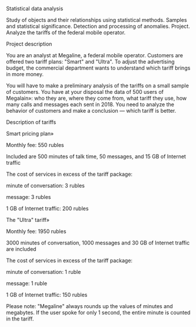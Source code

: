 Statistical data analysis

Study of objects and their relationships using statistical methods. Samples and statistical significance. Detection and processing of anomalies. Project. Analyze the tariffs of the federal mobile operator.

Project description

You are an analyst at Megaline, a federal mobile operator. Customers are offered two tariff plans: "Smart" and "Ultra". To adjust the advertising budget, the commercial department wants to understand which tariff brings in more money.

You will have to make a preliminary analysis of the tariffs on a small sample of customers. You have at your disposal the data of 500 users of Megalain»: who they are, where they come from, what tariff they use, how many calls and messages each sent in 2018. You need to analyze the behavior of customers and make a conclusion — which tariff is better.

Description of tariffs

Smart pricing plan»


Monthly fee: 550 rubles

Included are 500 minutes of talk time, 50 messages, and 15 GB of Internet traffic

The cost of services in excess of the tariff package:

minute of conversation: 3 rubles

message: 3 rubles

1 GB of Internet traffic: 200 rubles


The "Ultra" tariff»

Monthly fee: 1950 rubles

3000 minutes of conversation, 1000 messages and 30 GB of Internet traffic are included

The cost of services in excess of the tariff package:

minute of conversation: 1 ruble

message: 1 ruble

1 GB of Internet traffic: 150 rubles

Please note: "Megaline" always rounds up the values of minutes and megabytes. If the user spoke for only 1 second, the entire minute is counted in the tariff.
